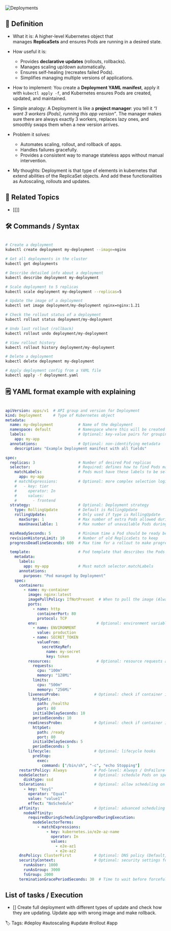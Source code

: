 ![Deployments](deploy.avif)
## 📌 Definition

- What it is:
  A higher-level Kubernetes object that manages **ReplicaSets** and ensures Pods are running in a desired state.

- How useful it is:
	-  Provides **declarative updates** (rollouts, rollbacks).
	- Manages scaling up/down automatically.
	- Ensures self-healing (recreates failed Pods).
	- Simplifies managing multiple versions of applications.

- How to implement:
  You create a **Deployment YAML manifest**, apply it with `kubectl apply -f`, and Kubernetes ensures Pods are created, updated, and maintained.

- Simple analogy:
  A Deployment is like a **project manager**: you tell it _“I want 3 workers (Pods), running this app version”_. The manager makes sure there are always exactly 3 workers, replaces lazy ones, and smoothly swaps them when a new version arrives.

- Problem it solves:
	- Automates scaling, rollout, and rollback of apps.
	- Handles failures gracefully.
	- Provides a consistent way to manage stateless apps without manual intervention.

- My thoughts:
  Deployment is that type of elements in kubernetes that extend abilities of the ReplicaSet objects. And add these functionalities as Autoscaling, rollouts and updates.

  

## 🔗 Related Topics

- [[]]

## 🛠 Commands / Syntax

```bash

# Create a deployment
kubectl create deployment my-deployment --image=nginx

# Get all deployments in the cluster
kubectl get deployments

# Describe detailed info about a deployment
kubectl describe deployment my-deployment

# Scale deployment to 5 replicas
kubectl scale deployment my-deployment --replicas=5

# Update the image of a deployment
kubectl set image deployment/my-deployment nginx=nginx:1.21

# Check the rollout status of a deployment
kubectl rollout status deployment/my-deployment

# Undo last rollout (rollback)
kubectl rollout undo deployment/my-deployment

# View rollout history
kubectl rollout history deployment/my-deployment

# Delete a deployment
kubectl delete deployment my-deployment

# Apply deployment config from a YAML file
kubectl apply -f deployment.yaml

```

  

## 🗒️ YAML format example with explaining

```YAML

apiVersion: apps/v1  # API group and version for Deployment
kind: Deployment     # Type of Kubernetes object
metadata:
  name: my-deployment           # Name of the deployment
  namespace: default            # Namespace where this will be created
  labels:                       # Optional: key-value pairs for grouping/selection
    app: my-app
  annotations:                  # Optional: non-identifying metadata
    description: "Example Deployment manifest with all fields"

spec:
  replicas: 3                   # Number of desired Pod replicas
  selector:                     # Required: defines how to find Pods managed by this Deployment
    matchLabels:                # Pods must have these labels to be selected
      app: my-app
    # matchExpressions:         # Optional: more complex selection logic
    #   - key: tier
    #     operator: In
    #     values:
    #       - frontend
  strategy:                     # Optional: Deployment strategy
    type: RollingUpdate         # Default is RollingUpdate
    rollingUpdate:              # Only used if type is RollingUpdate
      maxSurge: 1               # Max number of extra Pods allowed during update
      maxUnavailable: 1         # Max number of unavailable Pods during update

  minReadySeconds: 5            # Minimum time a Pod should be ready before considered available
  revisionHistoryLimit: 10      # Number of old ReplicaSets to keep
  progressDeadlineSeconds: 600  # Max time for a rollout to make progress before failing

  template:                     # Pod template that describes the Pods to be created
    metadata:
      labels:
        app: my-app             # Must match selector.matchLabels
      annotations:
        purpose: "Pod managed by Deployment"
    spec:
      containers:
        - name: my-container
          image: nginx:latest
          imagePullPolicy: IfNotPresent  # When to pull the image (Always / IfNotPresent / Never)
          ports:
            - name: http
              containerPort: 80
              protocol: TCP
          env:                          # Optional: environment variables
            - name: ENVIRONMENT
              value: production
            - name: SECRET_TOKEN
              valueFrom:
                secretKeyRef:
                  name: my-secret
                  key: token
          resources:                    # Optional: resource requests and limits
            requests:
              cpu: "100m"
              memory: "128Mi"
            limits:
              cpu: "500m"
              memory: "256Mi"
          livenessProbe:               # Optional: check if container is alive
            httpGet:
              path: /healthz
              port: 80
            initialDelaySeconds: 10
            periodSeconds: 10
          readinessProbe:              # Optional: check if container is ready to receive traffic
            httpGet:
              path: /ready
              port: 80
            initialDelaySeconds: 5
            periodSeconds: 5
          lifecycle:                   # Optional: lifecycle hooks
            preStop:
              exec:
                command: ["/bin/sh", "-c", "echo Stopping"]
      restartPolicy: Always            # Pod-level: Always / OnFailure / Never
      nodeSelector:                    # Optional: schedule Pods on specific nodes
        disktype: ssd
      tolerations:                     # Optional: allow scheduling on tainted nodes
        - key: "key1"
          operator: "Equal"
          value: "value1"
          effect: "NoSchedule"
      affinity:                        # Optional: advanced scheduling rules
        nodeAffinity:
          requiredDuringSchedulingIgnoredDuringExecution:
            nodeSelectorTerms:
              - matchExpressions:
                  - key: kubernetes.io/e2e-az-name
                    operator: In
                    values:
                      - e2e-az1
                      - e2e-az2
      dnsPolicy: ClusterFirst          # Optional: DNS policy (Default, ClusterFirst, None)
      securityContext:                 # Optional: security settings for the entire Pod
        runAsUser: 1000
        runAsGroup: 3000
        fsGroup: 2000
      terminationGracePeriodSeconds: 30  # Time to wait before forcefully killing containers


```

  

## List of tasks / Execution

- [] Create full deployment with different types of update and check how they are updating. Update app with wrong image and make rollback.

  

🏷️ Tags: #deploy #autoscaling #update #rollout #app